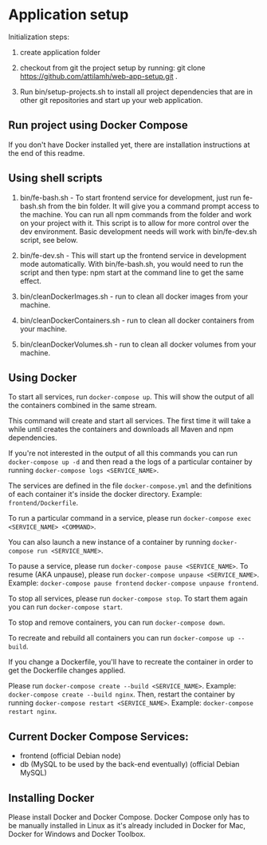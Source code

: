 # Application setup

Initialization steps:

  1. create application folder

  2. checkout from git the project setup by running:
    git clone https://github.com/attilamh/web-app-setup.git .

  3. Run bin/setup-projects.sh to install all project dependencies that are in other git repositories and start up your web application.


## Run project using Docker Compose

If you don't have Docker installed yet, there are installation instructions at the end of this readme.

## Using shell scripts

  1. bin/fe-bash.sh - To start frontend service for development, just run fe-bash.sh from the bin folder. It will give you a command prompt access to the machine. You can run all npm commands from the folder and work on your project with it. This script is to allow for more control over the dev environment. Basic development needs will work with bin/fe-dev.sh script, see below.

  2. bin/fe-dev.sh - This will start up the frontend service in development mode automatically. With bin/fe-bash.sh, you would need to run the script and then type: npm start at the command line to get the same effect.

  3. bin/cleanDockerImages.sh - run to clean all docker images from your machine.

  4. bin/cleanDockerContainers.sh - run to clean all docker containers from your machine.

  5. bin/cleanDockerVolumes.sh - run to clean all docker volumes from your machine.

## Using Docker

To start all services, run `docker-compose up`. This will show the output of all the containers combined in the same stream.

This command will create and start all services. The first time it will take a while until creates the containers and downloads all Maven and npm dependencies.

If you're not interested in the output of all this commands you can run
`docker-compose up -d` and then read a the logs of a particular container by running `docker-compose logs <SERVICE_NAME>`.

The services are defined in the file `docker-compose.yml` and the definitions of each container it's inside the docker directory. Example:
`frontend/Dockerfile`.

To run a particular command in a service, please run
`docker-compose exec <SERVICE_NAME> <COMMAND>`.

You can also launch a new instance of a container by running
`docker-compose run <SERVICE_NAME>`.

To pause a service, please run `docker-compose pause <SERVICE_NAME>`. To resume (AKA unpause), please run `docker-compose unpause <SERVICE_NAME>`. Example:
`docker-compose pause frontend` `docker-compose unpause frontend`.

To stop all services, please run `docker-compose stop`. To start them again you can run `docker-compose start`.

To stop and remove containers, you can run `docker-compose down`.

To recreate and rebuild all containers you can run `docker-compose up --build`.

If you change a Dockerfile, you'll have to recreate the container in order to
get the Dockerfile changes applied.

Please run `docker-compose create --build <SERVICE_NAME>`. Example:
`docker-compose create --build nginx`.  Then, restart the container by running
`docker-compose restart <SERVICE_NAME>`. Example: `docker-compose restart
nginx`.


## Current Docker Compose Services:

- frontend (official Debian node)
- db (MySQL to be used by the back-end eventually) (official Debian MySQL)

## Installing Docker

Please install Docker and Docker Compose. Docker Compose only has to be manually installed in Linux as it's already included in Docker for Mac, Docker for Windows and Docker Toolbox.

